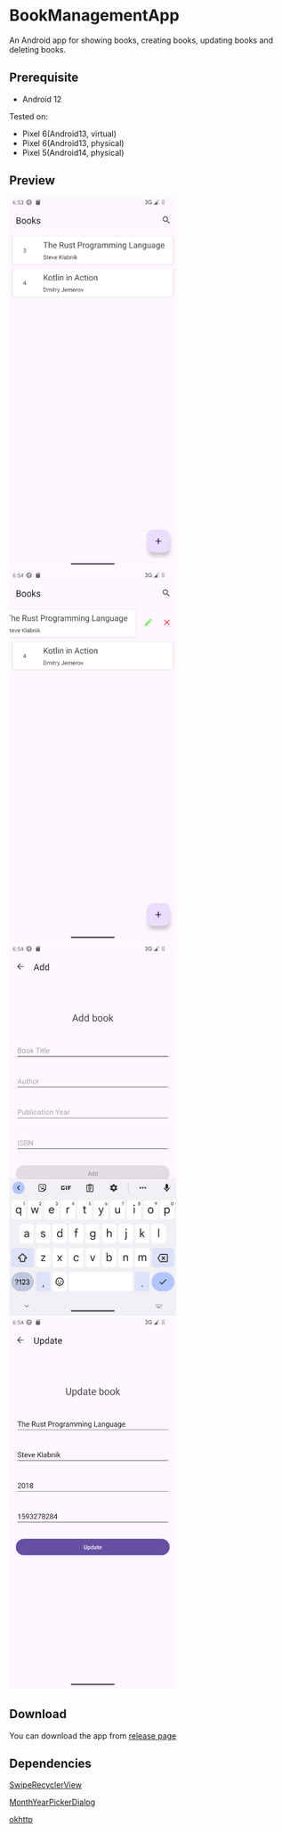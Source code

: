 # BookManagementApp
An Android app for showing books, creating books, updating books and deleting books.

## Prerequisite
+ Android 12  

Tested on: 
  + Pixel 6(Android13, virtual)
  + Pixel 6(Android13, physical)
  + Pixel 5(Android14, physical)

## Preview
<img src="images/list.png" alt="list" width="300" style="margin-right: 20px" /> <img src="images/swipe.png" alt="swipe" width="300" />
<br/>
<img src="images/add.png" alt="add" width="300" style="margin-right: 20px" /> <img src="images/update.png" alt="update" width="300" />

## Download
You can download the app from [release page](https://github.com/Chengming-Fan/BookManagement/releases)

## Dependencies
[SwipeRecyclerView](https://github.com/yanzhenjie/SwipeRecyclerView)

[MonthYearPickerDialog](https://github.com/Dzmitry-Lakisau/MonthYearPickerDialog)

[okhttp](https://github.com/square/okhttp)
